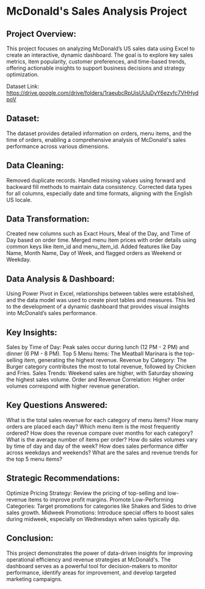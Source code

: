 # McDonald's Sales Analysis Project
## Project Overview:
This project focuses on analyzing McDonald’s US sales data using Excel to create an interactive, dynamic dashboard. The goal is to explore key sales metrics, item popularity, customer preferences, and time-based trends, offering actionable insights to support business decisions and strategy optimization.

Dataset Link: https://drive.google.com/drive/folders/1raeubcRpUisUUuDyY6ezvfc7VHHydpoV

## Dataset:
The dataset provides detailed information on orders, menu items, and the time of orders, enabling a comprehensive analysis of McDonald's sales performance across various dimensions.

## Data Cleaning:
Removed duplicate records.
Handled missing values using forward and backward fill methods to maintain data consistency.
Corrected data types for all columns, especially date and time formats, aligning with the English US locale.

## Data Transformation:
Created new columns such as Exact Hours, Meal of the Day, and Time of Day based on order time.
Merged menu item prices with order details using common keys like item_id and menu_item_id.
Added features like Day Name, Month Name, Day of Week, and flagged orders as Weekend or Weekday.

## Data Analysis & Dashboard:
Using Power Pivot in Excel, relationships between tables were established, and the data model was used to create pivot tables and measures. This led to the development of a dynamic dashboard that provides visual insights into McDonald’s sales performance.

## Key Insights:
Sales by Time of Day: Peak sales occur during lunch (12 PM - 2 PM) and dinner (6 PM - 8 PM).
Top 5 Menu Items: The Meatball Marinara is the top-selling item, generating the highest revenue.
Revenue by Category: The Burger category contributes the most to total revenue, followed by Chicken and Fries.
Sales Trends: Weekend sales are higher, with Saturday showing the highest sales volume.
Order and Revenue Correlation: Higher order volumes correspond with higher revenue generation.
## Key Questions Answered:
What is the total sales revenue for each category of menu items?
How many orders are placed each day?
Which menu item is the most frequently ordered?
How does the revenue compare over months for each category?
What is the average number of items per order?
How do sales volumes vary by time of day and day of the week?
How does sales performance differ across weekdays and weekends?
What are the sales and revenue trends for the top 5 menu items?
## Strategic Recommendations:
Optimize Pricing Strategy: Review the pricing of top-selling and low-revenue items to improve profit margins.
Promote Low-Performing Categories: Target promotions for categories like Shakes and Sides to drive sales growth.
Midweek Promotions: Introduce special offers to boost sales during midweek, especially on Wednesdays when sales typically dip.
## Conclusion:
This project demonstrates the power of data-driven insights for improving operational efficiency and revenue strategies at McDonald's. The dashboard serves as a powerful tool for decision-makers to monitor performance, identify areas for improvement, and develop targeted marketing campaigns.
